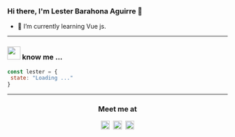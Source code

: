### Hi there, I'm Lester Barahona Aguirre 👋

<!--
**lester-barahona/lester-barahona** is a ✨ _special_ ✨ repository because its `README.md` (this file) appears on your GitHub profile.

Here are some ideas to get you started:

- 🔭 I’m currently working on ...
- 🌱 I’m currently learning ...
- 👯 I’m looking to collaborate on ...
- 🤔 I’m looking for help with ...
- 💬 Ask me about ...
- 📫 How to reach me: ...
- 😄 Pronouns: ...
- ⚡ Fun fact: ...
-->

- 🌱 I’m currently learning Vue js. 

 
 
<div>
 <!--
<img align="right" alt="lester-barahona 's Github Stats" src="https://github-readme-stats.vercel.app/api?username=lester-barahona&show_icons=true&count_private=true&theme=buefy&hide_border=true&hide=issues" width="400"/>
 
 <p align="center">
<img  alt="Hello lester-barahona 's Github Stats" src="https://media.giphy.com/media/bcKmIWkUMCjVm/giphy.gif" width="200"/>
</p>-->
</div>

<hr>


<h3><em><img src="https://media.giphy.com/media/WUlplcMpOCEmTGBtBW/giphy.gif" width="30"></em> know me ...</h3>


```javascript
const lester = { 
 state: "Loading ..."
}
```
<hr>
<!--
<p align="center">
 <img src="https://cdn4.iconfinder.com/data/icons/logos-and-brands/512/187_Js_logo_logos-512.png" width="40">&nbsp; &nbsp; 
 <img src="https://cdn0.iconfinder.com/data/icons/HTML5/512/HTML_Logo.png" width="40">&nbsp; &nbsp;
 <img src="https://cdn1.iconfinder.com/data/icons/logotypes/32/badge-css-3-512.png" width="40">&nbsp; &nbsp;
 <img src="https://cdn4.iconfinder.com/data/icons/logos-and-brands/512/288_Sass_logo-512.png" width="40">&nbsp; &nbsp;
 <img src="https://cdn4.iconfinder.com/data/icons/logos-and-brands/512/181_Java_logo_logos-512.png" width="40">&nbsp; &nbsp; 
 <img src="https://miro.medium.com/max/856/1*O68LbDvD5Dcsnez73M7v4Q.png" width="40">&nbsp; &nbsp; 
 <img src="https://cdn4.iconfinder.com/data/icons/logos-3/568/php-logo-512.png" width="40">&nbsp; &nbsp;
 <img src="https://cdn4.iconfinder.com/data/icons/logos-and-brands/512/194_Laravel_logo_logos-512.png" width="40">&nbsp; &nbsp; 
 <img src="https://cdn4.iconfinder.com/data/icons/logos-3/456/nodejs-new-pantone-black-512.png" width="40">&nbsp; &nbsp; 
 <img src="https://cdn4.iconfinder.com/data/icons/logos-and-brands/512/21_Angular_logo_logos-512.png" width="40">&nbsp; &nbsp; 
 <img src="https://cdn4.iconfinder.com/data/icons/logos-3/600/React.js_logo-512.png" width="40">&nbsp; &nbsp; 
 <img src="https://cdn3.iconfinder.com/data/icons/social-media-2169/24/social_media_social_media_logo_wordpress-512.png" width="40">&nbsp; &nbsp; 
 <img src="https://cdn3.iconfinder.com/data/icons/social-media-2169/24/social_media_social_media_logo_git-512.png" width="40">&nbsp; &nbsp; 
 <img src="https://cdn4.iconfinder.com/data/icons/logos-3/181/MySQL-512.png" width="40">&nbsp; &nbsp; 
</p>
<hr>-->


<h3 align="center">
Meet me at
</h3>

<p align="center">
<a href="https://www.instagram.com/lester_b_a"><img src="https://cdn2.iconfinder.com/data/icons/social-media-2285/512/1_Instagram_colored_svg_1-128.png" width="20"></a>&nbsp; 
<a href="https://www.facebook.com/lester.barahona.56"><img src="https://cdn1.iconfinder.com/data/icons/social-media-2285/512/Colored_Facebook3_svg-128.png" width="20"></a>&nbsp; 
<a href="https://www.linkedin.com/in/lester-barahona-b494701b5/"><img src="https://cdn2.iconfinder.com/data/icons/social-media-2285/512/1_Linkedin_unofficial_colored_svg-128.png" width="20"</a>
</p>


<!--
pronouns: "she" | "her",
  code: [Javascript, Typescript, HTML, CSS, Ruby, Python, Java],
  tools: [React, Redux, Node, Storybook, Styled-Components, Jest, Docker],
  architecture: ["microservices", "event-driven", "design system pattern"],
  techCommunities: {
                        coorganizer: "AfroPython",
                        speaker: "Latinity",
                        mentor: "EducaTRANSforma"
                      },
<img alt="lester-barahona's Top Languages Stats" src="https://github-readme-stats.vercel.app/api/top-langs/?username=lester-barahona&hide=smalltalk&theme=buefy&layout=compact&hide_border=true" width="500"/>
-->


